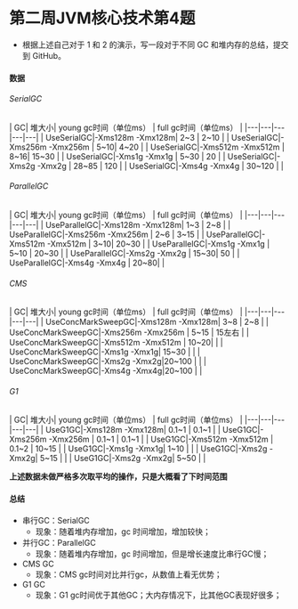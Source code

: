 # 第二周JVM核心技术第4题

*  根据上述自己对于 1 和 2 的演示，写一段对于不同 GC 和堆内存的总结，提交到 GitHub。

#### 数据
 
###### SerialGC 
| GC| 堆大小| young gc时间（单位ms）  | full gc时间（单位ms） |
|---|---|---|---|---|
| UseSerialGC|-Xms128m -Xmx128m| 2~3  | 2~10 |
| UseSerialGC|-Xms256m -Xmx256m | 5~10| 4~20 |
| UseSerialGC|-Xms512m -Xmx512m | 8~16| 15~30 |
| UseSerialGC|-Xms1g -Xmx1g  | 5~30 | 20 |
| UseSerialGC|-Xms2g -Xmx2g   | 28~85 | 120 |
| UseSerialGC|-Xms4g -Xmx4g   | 30~120 |  |

###### ParallelGC 
| GC| 堆大小| young gc时间（单位ms）  | full gc时间（单位ms） |
|---|---|---|---|---|
| UseParallelGC|-Xms128m -Xmx128m| 1~3  | 2~8 |
| UseParallelGC|-Xms256m -Xmx256m | 2~6 | 3~15 |
| UseParallelGC|-Xms512m -Xmx512m | 3~10| 20~30 |
| UseParallelGC|-Xms1g -Xmx1g  | 5~10 | 20~30 |
| UseParallelGC|-Xms2g -Xmx2g   | 15~30|  50   |
| UseParallelGC|-Xms4g -Xmx4g   | 20~80|    |

###### CMS
| GC| 堆大小| young gc时间（单位ms）  | full gc时间（单位ms） |
|---|---|---|---|---|
| UseConcMarkSweepGC|-Xms128m -Xmx128m| 3~8  | 2~8 |
| UseConcMarkSweepGC|-Xms256m -Xmx256m | 5~15 | 15左右 |
| UseConcMarkSweepGC|-Xms512m -Xmx512m | 10~20|  |
| UseConcMarkSweepGC|-Xms1g -Xmx1g| 15~30 |  |
| UseConcMarkSweepGC|-Xms2g -Xmx2g|20~100 |    |
| UseConcMarkSweepGC|-Xms4g -Xmx4g|20~100 |    |

###### G1
| GC| 堆大小| young gc时间（单位ms）  | full gc时间（单位ms） |
|---|---|---|---|---|
| UseG1GC|-Xms128m -Xmx128m| 0.1~1  | 0.1~1  |
| UseG1GC|-Xms256m -Xmx256m | 0.1~1 | 0.1~1 |
| UseG1GC|-Xms512m -Xmx512m | 0.1~2 | 10~15 |
| UseG1GC|-Xms1g -Xmx1g| 1~10 |  |
| UseG1GC|-Xms2g -Xmx2g| 5~15 |    |
| UseG1GC|-Xms2g -Xmx2g| 5~50 |    |

**上述数据未做严格多次取平均的操作，只是大概看了下时间范围**

#### 总结   
* 串行GC：SerialGC
    * 现象：随着堆内存增加，gc 时间增加，增加较快；
* 并行GC：ParallelGC
    * 现象：随着堆内存增加，gc 时间增加，但是增长速度比串行GC慢；
* CMS GC
    * 现象：CMS gc时间对比并行gc，从数值上看无优势；
* G1 GC
    * 现象：G1 gc时间优于其他GC；大内存情况下，比其他GC表现好很多；


    


